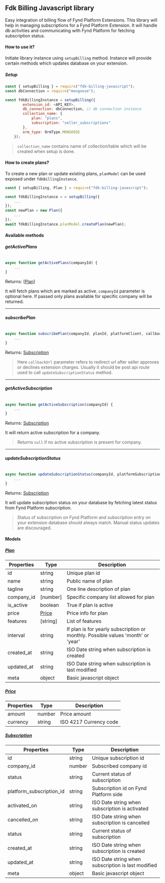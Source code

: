 ## Fdk Billing Javascript library

Easy integration of billing flow of Fynd Platform Extensions. This library will help in managing subscriptions for a Fynd Platform Extension. It will handle db activities and communicating with Fynd Platform for fetching subscription status.

#### How to use it? 

Initiate library instance using `setupBilling` method. Instance will provide certain methods which updates database on your extension.

##### Setup

```javascript
const { setupBilling } = require("fdk-billing-javascript");
const dbConnection = require("mongoose");

const fdkBillingInstance = setupBilling({
        extension_id: <API_KEY>,
        db_connection: dbConnection, // db connection instance
        collection_name: {
            plan: "plans",
            subscription: "seller_subscriptions"
        },
        orm_type: OrmType.MONGOOSE
    });

```

> `collection_name` contains name of collection/table which will be created when setup is done. 

#### How to create plans?

To create a new plan or update existing plans, `planModel` can be used exposed under `fdkBillingInstance`.

``` javascript
const { setupBilling, Plan } = require("fdk-billing-javascript");

const fdkBillingInstance = = setupBilling({
    ...
});
const newPlan = new Plan({
    ...
});
await fdkBillingInstance.planModel.createPlan(newPlan);

```

#### Available methods

##### getActivePlans

```javascript

async function getActivePlans(companyId) {
    ...
}

```
Returns: [[Plan](#Plan)]

It will fetch plans which are marked as active. `companyId` parameter is optional here. If passed only plans available for specific company will be returned.

---
##### subscribePlan

```javascript

async function subscribePlan(companyId, planId, platformClient, callbackUrl) {
    ...
}

```
Returns: [Subscription](#Subscription)

> Here `callbackUrl` parameter refers to redirect url after seller approves or declines extension charges. Usually it should be post api route used to call `updateSubscriptionStatus` method.

---
##### getActiveSubscription

```javascript

async function getActiveSubscription(companyId) {
    ...
}

```

Returns: [Subscription](#Subscription)

 It will return active subscription for a company.
 > Returns `null` if no active subscription is present for company.

---
##### updateSubscriptionStatus

```javascript

async function updateSubscriptionStatus(companyId, platformSubscriptionId, platformClient) {
    ...
}

```

Returns: [Subscription](#Subscription)

It will update subscription status on your database by fetching latest status from Fynd Platform subscription. 

>Status of subscription on Fynd Platform and subscription entry on your extension database should always match. Manual status updates are discouraged.

#### Models

##### [Plan](#Plan)

| Properties | Type | Description |
|-------|-----------|-------------|
| id | string | Unique plan id |
| name | string | Public name of plan |
| tagline | string | One line description of plan |
| company_id | [number] | Specific company list allowed for plan |
| is_active | boolean | True if plan is active |
| price | [Price](#price) | Price info for plan |
| features | [string] | List of features |
| interval | string | If plan is for yearly subscription or monthly. Possible values 'month' or 'year' |
| created_at | string | ISO Date string when subscription is created |
| updated_at | string | ISO Date string when subscription is last modified |
| meta | object | Basic javascript object |


##### [Price](#Price)

| Properties | Type | Description |
|-------|-----------|-------------|
| amount | number | Price amount |
| currency | string | ISO 4217 Currency code |


##### [Subscription](#Subscription)

| Properties | Type | Description |
|-------|-----------|-------------|
| id | string | Unique subscription id |
| company_id | number | Subscribed company id |
| status | string | Current status of subscription |
| platform_subscription_id | string | Subscription id on Fynd Platform side |
| activated_on | string | ISO Date string when subscription is activated |
| cancelled_on | string | ISO Date string when subscription is cancelled |
| status | string | Current status of subscription |
| created_at | string | ISO Date string when subscription is created |
| updated_at | string | ISO Date string when subscription is last modified |
| meta | object | Basic javascript object |
